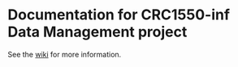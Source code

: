 # Documentation for CRC1550-inf Data Management project

See the [wiki](https://github.com/dieterich-lab/crc1550-inf-datamanagement/wiki/Getting-started) for more information.
